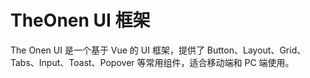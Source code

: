 # TheOnen UI 框架

 The Onen UI 是一个基于 Vue 的 UI 框架，提供了 Button、Layout、Grid、Tabs、Input、Toast、Popover 等常用组件，适合移动端和 PC 端使用。
